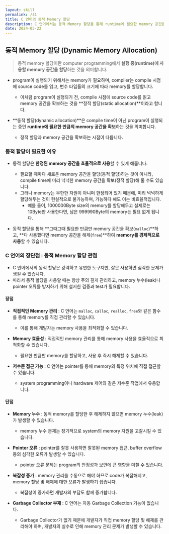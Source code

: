 ```yaml
---
layout: skill
permalink: /31
title: C 언어의 동적 Memory 할당
description: C 언어에서는 동적 Memory 할당을 통해 runtime에 필요한 memory 공간을 할당합니다.
date: 2024-05-22
---
```



## 동적 Memory 할당 (Dynamic Memory Allocation)

> 동적 memory 할당이란 computer programming에서 **실행 중(runtime)에 사용할 memory 공간을 할당**하는 것을 의미합니다.

- program이 실행되기 위해서는 memory가 필요하며, compiler는 compile 시점에 source code를 읽고, 변수 타입들의 크기에 따라 memory를 할당합니다.
    - 이처럼 program이 실행되기 전, compile 시점에 source code를 읽고 memory 공간을 확보하는 것을 **정적 할당(static allocation)**이라고 합니다.

- **동적 할당(dynamic allocation)**은 compile time이 아닌 program이 실행되는 중인 **runtime에 필요한 만큼의 memory 공간을 확보**하는 것을 의미합니다.
    - 정적 할당과 memory 공간을 확보하는 시점이 다릅니다.


### 동적 할당이 필요한 이유

- 동적 할당은 **한정된 memory 공간을 효율적으로 사용**할 수 있게 해줍니다.
    - 필요할 때마다 새로운 memory 공간을 할당(동적 할당)하는 것이 아니라, compile time에 미리 넉넉한 memory 공간을 확보(정적 할당)해 둘 수도 있습니다.
    - 그러나 memory는 무한한 자원이 아니며 한정되어 있기 때문에, 미리 넉넉하게 할당해두는 것이 현실적으로 불가능하며, 가능하다 해도 이는 비효율적입니다.
        - 예를 들어, 1000000Byte size의 memory를 할당해두고 실제로는 10Byte만 사용한다면, 남은 999990Byte의 memory는 필요 없게 됩니다.

- 동적 할당을 통해 **그때그때 필요한 만큼만 memory 공간을 확보(`malloc`)**하고, **다 사용했다면 memory 공간을 해제(`free`)**하여 **memory를 경제적으로 사용**할 수 있습니다.


### C 언어의 장단점 : 동적 Memory 할당 관점

- C 언어에서의 동적 할당은 강력하고 유연한 도구지만, 잘못 사용하면 심각한 문제가 생길 수 있습니다.
- 따라서 동적 할당을 사용할 때는 항상 주의 깊게 관리하고, memory 누수(leak)나 pointer 오류를 방지하기 위해 철저한 검증과 test가 필요합니다.

#### 장점

- **직접적인 Memory 관리** : C 언어는 `malloc`, `calloc`, `realloc`, `free`와 같은 함수를 통해 memory를 직접 관리할 수 있습니다.
    - 이를 통해 개발자는 memory 사용을 최적화할 수 있습니다.

- **Memory 효율성** : 직접적인 memory 관리를 통해 memory 사용을 효율적으로 최적화할 수 있습니다.
    - 필요한 만큼만 memory를 할당하고, 사용 후 즉시 해제할 수 있습니다.

- **저수준 접근 가능** : C 언어는 pointer를 통해 memory의 특정 위치에 직접 접근할 수 있습니다.
    - system programming이나 hardware 제어와 같은 저수준 작업에서 유용합니다.

#### 단점

- **Memory 누수** : 동적 memory를 할당한 후 해제하지 않으면 memory 누수(leak)가 발생할 수 있습니다.
    - memory 누수 문제는 장기적으로 system의 memory 자원을 고갈시킬 수 있습니다.

- **Pointer 오류** : pointer를 잘못 사용하면 잘못된 memory 접근, buffer overflow 등의 심각한 오류가 발생할 수 있습니다.
    - pointer 오류 문제는 program의 안정성과 보안에 큰 영향을 미칠 수 있습니다.

- **복잡성 증가** : memory 관리를 수동으로 해야 하므로 code가 복잡해지고, memory 할당 및 해제에 대한 오류가 발생하기 쉽습니다.
    - 복잡성이 증가하면 개발자의 부담도 함께 증가합니다.

- **Garbage Collector 부재** : C 언어는 자동 Garbage Collection 기능이 없습니다.
    - Garbage Collector가 없기 때문에 개발자가 직접 memory 할당 및 해제를 관리해야 하며, 개발자의 실수로 인해 memory 관리 문제가 발생할 수 있습니다.


